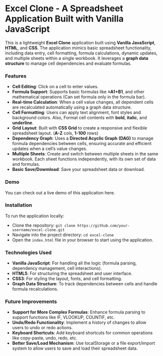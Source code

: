 # Excel Clone - A Spreadsheet Application Built with Vanilla JavaScript
This is a lightweight **Excel Clone** application built using **Vanilla JavaScript**, **HTML**, and **CSS**. The application mimics basic spreadsheet functionality, including data entry, cell formatting, formula calculations, dynamic updates, and multiple sheets within a single workbook. It leverages a **graph data structure** to manage cell dependencies and evaluate formulas.

### **Features**
* **Cell Editing**: Click on a cell to enter values.
* **Formula Support**: Supports basic formulas like **=A1+B1**, and other mathematical operations (Can set formula only in the formula bar).
* **Real-time Calculation**: When a cell value changes, all dependent cells are recalculated automatically using a graph data structure.
* **Cell Formatting**: Users can apply text alignment, font styles and background colors. Also, Format cell contents with **bold**, **italic**, and **underline**.
* **Grid Layout**: Built with **CSS Grid** to create a responsive and flexible spreadsheet layout. (**A-Z** cols, **1-100** rows)
* **Dependency Graph**: Uses a **Directed Acyclic Graph** **(DAG)** to manage formula dependencies between cells, ensuring accurate and efficient updates when a cell’s value changes.
* **Multiple Sheets**: Create and switch between multiple sheets in the same workbook. Each sheet functions independently, with its own set of data and formulas.
* **Basic Save/Dowmload**: Save your spreadsheet data or download.

### **Demo**
You can check out a live demo of this application here.

### **Installation**
To run the application locally:
* Clone the repository:
`git clone https://github.com/your-username/excel-clone.git`
* Navigate into the project directory:
`cd excel-clone`
* Open the `index.html` file in your browser to start using the application.

### **Technologies Used**
* **Vanilla JavaScript**: For handling all the logic (formula parsing, dependency management, cell interactions).
* **HTML5**: For structuring the spreadsheet and user interface.
* **CSS3**: For styling the layout, fonts, and cell formatting.
* **Graph Data Structure**: To track dependencies between cells and handle formula recalculations.

### **Future Improvements**
* **Support for More Complex Formulas**: Enhance formula parsing to support functions like IF, VLOOKUP, COUNTIF, etc.
* **Undo/Redo Functionality**: Implement a history of changes to allow users to undo or redo actions.
* **Keyboard Shortcuts**: Add keyboard shortcuts for common operations like copy-paste, undo, redo, etc.
* **Better Save/Load Mechanism**: Use localStorage or a file export/import system to allow users to save and load their spreadsheet data.
